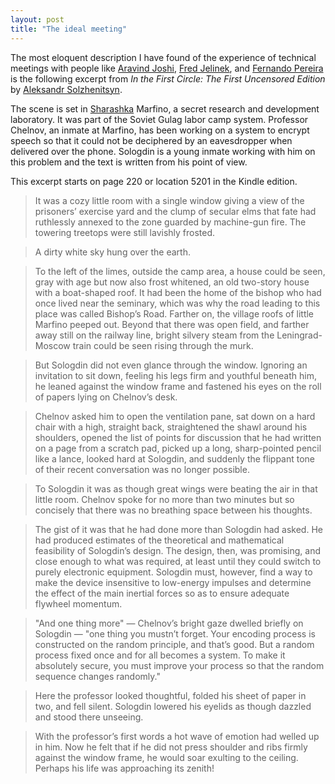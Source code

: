 ```yaml
---
layout: post
title: "The ideal meeting"
---
```


The most eloquent description I have found of the experience
of technical meetings with people like
[Aravind Joshi](https://en.wikipedia.org/wiki/Aravind_Joshi), 
[Fred Jelinek](https://en.wikipedia.org/wiki/Frederick_Jelinek), 
and [Fernando Pereira](https://sites.google.com/site/fernandopereira/)
is the following excerpt from _In the First Circle: The First Uncensored Edition_
by [Aleksandr Solzhenitsyn](https://en.wikipedia.org/wiki/Aleksandr_Solzhenitsyn). 

The scene is set in [Sharashka](https://en.wikipedia.org/wiki/Sharashka)
Marfino, a secret research and development laboratory. It was part
of the Soviet Gulag labor camp system.  Professor Chelnov, an inmate
at Marfino, has been working on a system to encrypt speech so that
it could not be deciphered by an eavesdropper when delivered over
the phone. Sologdin is a young inmate working with him on this
problem and the text is written from his point of view.

This excerpt starts on page 220 or location 5201 in the Kindle edition.

> It was a cozy little room with a single window giving a view of the prisoners’ exercise yard and the clump of secular elms that fate had ruthlessly annexed to the zone guarded by machine-gun fire. The towering treetops were still lavishly frosted. 

> A dirty white sky hung over the earth. 

> To the left of the limes, outside the camp area, a house could be seen, gray with age but now also frost whitened, an old two-story house with a boat-shaped roof. It had been the home of the bishop who had once lived near the seminary, which was why the road leading to this place was called Bishop’s Road. Farther on, the village roofs of little Marfino peeped out. Beyond that there was open field, and farther away still on the railway line, bright silvery steam from the Leningrad-Moscow train could be seen rising through the murk. 

> But Sologdin did not even glance through the window. Ignoring an invitation to sit down, feeling his legs firm and youthful beneath him, he leaned against the window frame and fastened his eyes on the roll of papers lying on Chelnov’s desk. 

> Chelnov asked him to open the ventilation pane, sat down on a hard chair with a high, straight back, straightened the shawl around his shoulders, opened the list of points for discussion that he had written on a page from a scratch pad, picked up a long, sharp-pointed pencil like a lance, looked hard at Sologdin, and suddenly the flippant tone of their recent conversation was no longer possible.

> To Sologdin it was as though great wings were beating the air in that little room. Chelnov spoke for no more than two minutes but so concisely that there was no breathing space between his thoughts. 

> The gist of it was that he had done more than Sologdin had asked. He had produced estimates of the theoretical and mathematical feasibility of Sologdin’s design. The design, then, was promising, and close enough to what was required, at least until they could switch to purely electronic equipment. Sologdin must, however, find a way to make the device insensitive to low-energy impulses and determine the effect of the main inertial forces so as to ensure adequate flywheel momentum. 

> "And one thing more" — Chelnov’s bright gaze dwelled briefly on Sologdin — "one thing you mustn’t forget. Your encoding process is constructed on the random principle, and that’s good. But a random process fixed once and for all becomes a system. To make it absolutely secure, you must improve your process so that the random sequence changes randomly." 

> Here the professor looked thoughtful, folded his sheet of paper in two, and fell silent. Sologdin lowered his eyelids as though dazzled and stood there unseeing. 

> With the professor’s first words a hot wave of emotion had welled up in him. Now he felt that if he did not press shoulder and ribs firmly against the window frame, he would soar exulting to the ceiling. Perhaps his life was approaching its zenith!

